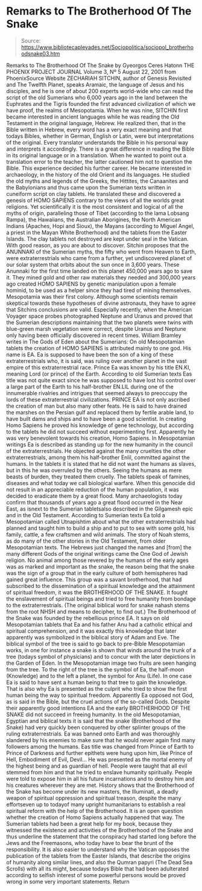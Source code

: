 # Remarks to The Brotherhood Of The Snake

> Source: https://www.bibliotecapleyades.net/Sociopolitica/sociopol_brotherhoodsnake03.htm

Remarks to
The Brotherhood Of The Snake
by Gyeorgos Ceres Hatonn
THE PHOENIX PROJECT JOURNAL
Volume 3, Nº 5
August 22, 2001
from PhoenixSource Website
ZECHARIAH SITCHIN, author of Genesis Revisited and The Twelfth Planet, speaks Aramaic, the language of Jesus and his disciples, and he is one of about 200 experts world-wide who can read the script of the old Sumerians who 6,000 years ago in the land between the Euphrates and the Tigris founded the first advanced civilization of which we have proof, the realms of Mesopotamia.
When he was nine, SITCHIN first became interested in ancient languages while he was reading the Old Testament in the original language, Hebrew. He realized then, that in the Bible written in Hebrew, every word has a very exact meaning and that todays Bibles, whether in German, English or Latin, were but interpretations of the original. Every translator understands the Bible in his personal way and interprets it accordingly.
There is a great difference in reading the Bible in its original language or in a translation. When he wanted to point out a translation error to the teacher, the latter cautioned him not to question the Bible. This experience decided his further career. He became interested in archaeology, in the history of the old Orient and its languages. He studied the old myths and legends of the Greeks, the Hittites, the Canaanites and the Babylonians and thus came upon the Sumerian texts written in cuneiform script on clay tablets.
He translated these and discovered a genesis of HOMO SAPIENS contrary to the views of all the worlds great religions. Yet scientifically it is the most consistent and logical of all the myths of origin, paralleling those of Tibet (according to the lama Lobsang Rampa), the Hawaiians, the Australian Aborigines, the North American Indians (Apaches, Hopi and Sioux), the Mayans (according to Miguel Angel, a priest in the Mayan White Brotherhood) and the tablets from the Easter Islands.
The clay tablets not destroyed are kept under seal in the Vatican. With good reason, as you are about to discover. Sitchin proposes that the ANUNNAKI of the Sumerian myths, the fifty who went from Heaven to Earth, were extraterrestrials who came from a further, yet undiscovered planet of our solar system that orbits about the sun once in 3,600 years. These Anunnaki for the first time landed on this planet 450,000 years ago to save it.
They mined gold and other raw materials they needed and 300,000 years ago created HOMO SAPIENS by genetic manipulation upon a female hominid, to be used as a helper since they had tired of mining themselves. Mesopotamia was their first colony. Although some scientists remain skeptical towards these hypotheses of divine astronauts, they have to agree that Sitchins conclusions are valid. Especially recently, when the American Voyager space probes photographed Neptune and Uranus and proved that the Sumerian descriptions maintaining that the two planets were twins with blue-green marsh vegetation were correct, despite Uranus and Neptune only having been officially discovered in recent times.
William Bramley writes in The Gods of Eden about the Sumerians:
On old Mesopotamian tablets the creation of HOMO SAPIENS is attributed mainly to one god. His name is EA. Ea is supposed to have been the son of a king of these extraterrestrials who, it is said, was ruling over another planet in the vast empire of this extraterrestrial race. Prince Ea was known by his title EN.KI, meaning Lord (or prince) of the Earth. According to old Sumerian texts Eas title was not quite exact since he was supposed to have lost his control over a large part of the Earth to his half-brother EN.LIL during one of the innumerable rivalries and intrigues that seemed always to preoccupy the lords of these extraterrestrial civilizations.
PRINCE EA is not only ascribed the creation of man but also many other feats. He is said to have drained the marshes on the Persian gulf and replaced them by fertile arable land, to have built dams and ships and to have been a good scientist. In creating Homo Sapiens he proved his knowledge of gene technology, but according to the tablets he did not succeed without experimenting first. Apparently he was very benevolent towards his creation, Homo Sapiens.
In Mesopotamian writings Ea is described as standing up for the new humanity in the council of the extraterrestrials. He objected against the many cruelties the other extraterrestrials, among them his half-brother Enlil, committed against the humans. In the tablets it is stated that he did not want the humans as slaves, but in this he was overruled by the others. Seeing the humans as mere beasts of burden, they treated them cruelly.
The tablets speak of famines, diseases and what today we call biological warfare. When this genocide did not result in an appreciable reduction of the human population, it was decided to eradicate them by a great flood. Many archaeologists today confirm that thousands of years ago a great flood occurred in the Near East, as isnext to the Sumerian tabletsalso described in the Gilgamesh epic and in the Old Testament.
According to Sumerian texts Ea told a Mesopotamian called Utnapishtim about what the other extraterrestrials had planned and taught him to build a ship and to put to sea with some gold, his family, cattle, a few craftsmen and wild animals. The story of Noah stems, as do many of the other stories in the Old Testament, from older Mesopotamian texts. The Hebrews just changed the names and [from] the many different Gods of the original writings came the One God of Jewish religion.
No animal among those revered by the humans of the early ages was as marked and important as the snake, the reason being that the snake was the sign of a group that in the early culture of both hemispheres had gained great influence. This group was a savant brotherhood, that had subscribed to the dissemination of a spiritual knowledge and the attainment of spiritual freedom, it was the BROTHERHOOD OF THE SNAKE.
It fought the enslavement of spiritual beings and tried to free humanity from bondage to the extraterrestrials. (The original biblical word for snake nahash stems from the root NHSH and means to decipher, to find out.) The Brotherhood of the Snake was founded by the rebellious prince EA. It says on old Mesopotamian tablets that Ea and his father Anu had a catholic ethical and spiritual comprehension, and it was exactly this knowledge that later apparently was symbolized in the biblical story of Adam and Eve.
The biblical symbol of the tree is said to go back to pre-Bible Mesopotamian works, in one for instance a snake is shown that winds around the trunk of a tree (todays symbol of physicians) and to concur with the later depictions in the Garden of Eden. In the Mesopotamian image two fruits are seen hanging from the tree. To the right of the tree is the symbol of Ea, the half-moon (Knowledge) and to the left a planet, the symbol for Anu (Life). In one case Ea is said to have sent a human being to that tree to gain the knowledge.
That is also why Ea is presented as the culprit who tried to show the first human being the way to spiritual freedom. Apparently Ea opposed not God, as is said in the Bible, but the cruel actions of the so-called Gods. Despite their apparently good intentions EA and the early BROTHERHOOD OF THE SNAKE did not succeed in freeing humanity. In the old Mesopotamian, Egyptian and biblical texts it is said that the snake (Brotherhood of the Snake) had very quickly been conquered by other splinter groups of the ruling extraterrestrials.
Ea was banned onto Earth and was thoroughly slandered by his enemies to make sure that he would never again find many followers among the humans. Eas title was changed from Prince of Earth to Prince of Darkness and further epithets were hung upon him, like Prince of Hell, Embodiment of Evil, Devil... He was presented as the mortal enemy of the highest being and as guardian of hell. People were taught that all evil stemmed from him and that he tried to enslave humanity spiritually.
People were told to expose him in all his future incarnations and to destroy him and his creatures wherever they are met. History shows that the Brotherhood of the Snake has become under its new masters, the Illuminati, a deadly weapon of spiritual oppression and spiritual treason, despite the many effortseven up to todayof many upright humanitarians to establish a real spiritual reform with the help of the Brotherhood.
It is an open question whether the creation of Homo Sapiens actually happened that way. The Sumerian tablets had been a great help for my book, because they witnessed the existence and activities of the Brotherhood of the Snake and thus underline the statement that the conspiracy had started long before the Jews and the Freemasons, who today have to bear the brunt of the responsibility.
It is also easier to understand why the Vatican opposes the publication of the tablets from the Easter Islands, that describe the origins of humanity along similar lines, and also the Qumran papyri (The Dead Sea Scrolls) with all its might, because todays Bible that had been adulterated according to selfish interest of some powerful persons would be proved wrong in some very important statements.
Return
